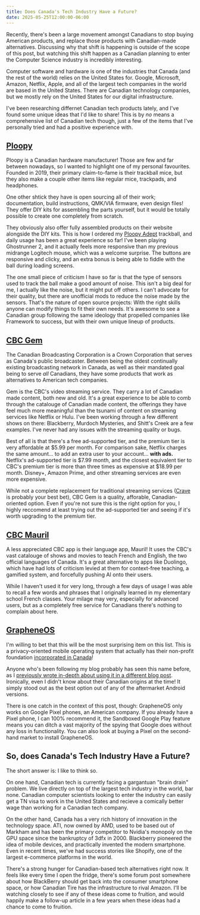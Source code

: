 ```yaml
---
title: Does Canada's Tech Industry Have a Future?
date: 2025-05-25T12:00:00-06:00
---
```


Recently, there's been a large movement amongst Canadians to stop buying American products, and replace those products with Canadian-made alternatives. Discussing why that shift is happening is outside of the scope of this post, but watching this shift happen as a Canadian planning to enter the Computer Science industry is incredibly interesting.

Computer software and hardware is one of the industries that Canada (and the rest of the world) relies on the United States for. Google, Microsoft, Amazon, Netflix, Apple, and all of the largest tech companies in the world are based in the United States. There are Canadian technology companies, but we mostly rely on the United States for our digital infrastructure.

I've been researching differnet Canadian tech products lately, and I've found some unique ideas that I'd like to share! This is by *no* means a comprehensive list of Canadian tech though, just a few of the items that I've personally tried and had a positive experience with.

## [Ploopy](https://ploopy.co)

Ploopy is a Canadian hardware manufacturer! Those are few and far between nowadays, so I wanted to highlight one of my personal favourites. Founded in 2019, their primary claim-to-fame is their trackball mice, but they also make a couple other items like regular mice, trackpads, and headphones. 

One other shtick they have is open sourcing all of their work; documentation, build instructions, QMK/VIA firmware, even design files! They offer DIY kits for assembling the parts yourself, but it would be totally possible to create one completely from scratch.

They obviously also offer fully assembled products on their website alongside the DIY kits. This is how I ordered my [Ploopy Adept](https://ploopy.co/product-category/trackball/adept/) trackball, and daily usage has been a great experience so far! I've been playing Ghostrunner 2, and it actually feels more responsive than my previous midrange Logitech mouse, which was a welcome surprise. The buttons are responsive and clicky, and an extra bonus is being able to fiddle with the ball during loading screens.

The one small piece of criticism I have so far is that the type of sensors used to track the ball make a good amount of noise. This isn't a big deal for me, I actually like the noise, but it might put off others. I can't advocate for their quality, but there are unofficial mods to reduce the noise made by the sensors. That's the nature of open source projects: With the right skills anyone can modify things to fit their own needs. It's awesome to see a Canadian group following the same ideology that propelled companies like Framework to success, but with their own unique lineup of products.

## [CBC Gem](https://gem.cbc.ca/)

The Canadian Broadcasting Corporation is a Crown Corporation that serves as Canada's public broadcaster. Between being the oldest continually existing broadcasting network in Canada, as well as their mandated goal being to serve *all* Canadians, they have some products that work as alternatives to American tech companies. 

Gem is the CBC's video streaming service. They carry a lot of Canadian made content, both new and old. It's a great experience to be able to comb through the catalouge of Canadian made content, the offerings they have feel much more meaningful than the tsunami of content on streaming services like Netflix or Hulu. I've been working through a few different shows on there: Blackberry, Murdoch Mysteries, and Shitt's Creek are a few examples. I've never had any issues with the streaming quality or bugs. 

Best of all is that there's a free ad-supported tier, and the premium tier is very affordable at $5.99 per month. For comparison sake, Netflix charges the same amount... to add an extra user to your account... **with ads.** Netflix's ad-supported tier is $7.99 month, and the closest equivalent tier to CBC's premium tier is more than three times as expensive at $18.99 per month. Disney+, Amazon Prime, and other streaming services are even more expensive.

While not a complete replacement for traditional streaming services ([Crave](https://www.crave.ca/en) is probably your best bet), CBC Gem is a quality, afforable, Canadian-oriented option. Even if you're not sure this is the right option for you, I highly reccomend at least trying out the ad-supported tier and seeing if it's worth upgrading to the premium tier.  

## [CBC Mauril]((https://mauril.ca/en/))

A less appreciated CBC app is their language app, Mauril! It uses the CBC's vast catalouge of shows and movies to teach French and English, the two official languages of Canada. It's a great alternative to apps like Duolingo, which have had lots of criticism levied at them for context-free teaching, a gamified system, and forcefully pushing AI onto their users. 

While I haven't used it for very long, through a few days of usage I was able to recall a few words and phrases that I originally learned in my elementary school French classes. Your milage may very, especially for advanced users, but as a completely free service for Canadians there's nothing to complain about here.

## [GrapheneOS](https://grapheneos.org/)

I'm willing to bet that this will be the most surprising item on this list. This is a privacy-oriented mobile operating system that actually has their non-profit foundation [incorporated in Canada](https://www.canadacompanyregistry.com/companies/grapheneos-foundation/)!

Anyone who's been following my blog probably has seen this name before, as I [previously wrote in-depth about using it in a different blog post](https://www.dextersig.ca/blog/posts/android-without-google-3-days/). Ironically, even I didn't know about their Canadian origins at the time! It simply stood out as the best option out of any of the aftermarket Android versions.

There is one catch in the context of this post, though: GrapheneOS only works on Google Pixel phones, an American company. If you already have a Pixel phone, I can 100% recommend it, the Sandboxed Google Play feature means you can ditch a vast majority of the spying that Google does without any loss in functionality. You can also look at buying a Pixel on the second-hand market to install GrapheneOS.

## So, does Canada's Tech Industry Have a Future?

The short answer is: I like to think so. 

On one hand, Canadian tech is currently facing a gargantuan "brain drain" problem. We live directly on top of the largest tech industry in the world, bar none. Canadian computer scientists looking to enter the industry can easily get a TN visa to work in the United States and recieve a comically better wage than working for a Canadian tech company. 

On the other hand, Canada has a very rich history of innovation in the technology space. ATI, now owned by AMD, used to be based out of Markham and has been the primary competitor to Nvidia's monopoly on the GPU space since the bankruptcy of 3dfx in 2000. Blackberry pioneered the idea of mobile devices, and practically invented the modern smartphone. Even in recent times, we've had success stories like Shopify, one of the largest e-commerce platforms in the world.

There's a strong hunger for Canadian-based tech alternatives right now. It feels like every time I open the fridge, there's some forum post somewhere about how BlackBerry should get back into the consumer smartphone space, or how Canadian Tire has the infrastructure to rival Amazon. I'll be watching closely to see if any of these ideas come to fruition, and would happily make a follow-up article in a few years when these ideas had a chance to come to fruition.
